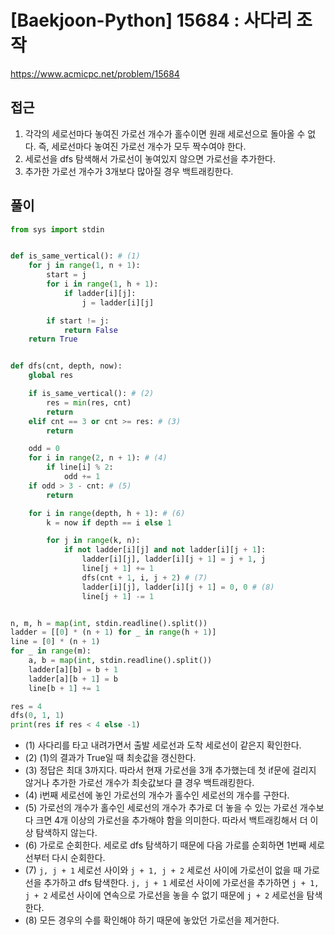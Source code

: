 [Baekjoon-Python] 15684 : 사다리 조작
=
<https://www.acmicpc.net/problem/15684>


접근
--


1. 각각의 세로선마다 놓여진 가로선 개수가 홀수이면 원래 세로선으로 돌아올 수 없다. 즉, 세로선마다 놓여진 가로선 개수가 모두 짝수여야 한다.
2. 세로선을 dfs 탐색해서 가로선이 놓여있지 않으면 가로선을 추가한다.
3. 추가한 가로선 개수가 3개보다 많아질 경우 백트래킹한다.


풀이
--



```python
from sys import stdin


def is_same_vertical(): # (1)
    for j in range(1, n + 1):
        start = j
        for i in range(1, h + 1):
            if ladder[i][j]:
                j = ladder[i][j]

        if start != j:
            return False
    return True


def dfs(cnt, depth, now):
    global res

    if is_same_vertical(): # (2)
        res = min(res, cnt)
        return
    elif cnt == 3 or cnt >= res: # (3)
        return

    odd = 0
    for i in range(2, n + 1): # (4)
        if line[i] % 2:
            odd += 1
    if odd > 3 - cnt: # (5)
        return

    for i in range(depth, h + 1): # (6)
        k = now if depth == i else 1

        for j in range(k, n):
            if not ladder[i][j] and not ladder[i][j + 1]:
                ladder[i][j], ladder[i][j + 1] = j + 1, j
                line[j + 1] += 1
                dfs(cnt + 1, i, j + 2) # (7)
                ladder[i][j], ladder[i][j + 1] = 0, 0 # (8)
                line[j + 1] -= 1


n, m, h = map(int, stdin.readline().split())
ladder = [[0] * (n + 1) for _ in range(h + 1)]
line = [0] * (n + 1)
for _ in range(m):
    a, b = map(int, stdin.readline().split())
    ladder[a][b] = b + 1
    ladder[a][b + 1] = b
    line[b + 1] += 1

res = 4
dfs(0, 1, 1)
print(res if res < 4 else -1)
```


* (1) 사다리를 타고 내려가면서 출발 세로선과 도착 세로선이 같은지 확인한다.
* (2) (1)의 결과가 True일 때 최솟값을 갱신한다.
* (3) 정답은 최대 3까지다. 따라서 현재 가로선을 3개 추가했는데 첫 if문에 걸리지 않거나 추가한 가로선 개수가 최솟값보다 클 경우 백트래킹한다.
* (4) i번째 세로선에 놓인 가로선의 개수가 홀수인 세로선의 개수를 구한다.
* (5) 가로선의 개수가 홀수인 세로선의 개수가 추가로 더 놓을 수 있는 가로선 개수보다 크면 4개 이상의 가로선을 추가해야 함을 의미한다. 따라서 백트래킹해서 더 이상 탐색하지 않는다.
* (6) 가로로 순회한다. 세로로 dfs 탐색하기 때문에 다음 가로를 순회하면 1번째 세로선부터 다시 순회한다.
* (7) `j, j + 1` 세로선 사이와 `j + 1, j + 2` 세로선 사이에 가로선이 없을 때 가로선을 추가하고 dfs 탐색한다. `j, j + 1` 세로선 사이에 가로선을 추가하면 `j + 1, j + 2` 세로선 사이에 연속으로 가로선을 놓을 수 없기 때문에 `j + 2` 세로선을 탐색한다.
* (8) 모든 경우의 수를 확인해야 하기 때문에 놓았던 가로선을 제거한다.
